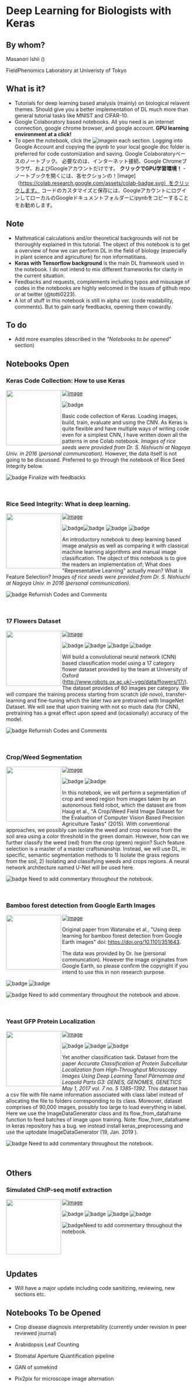 # Deep Learning for Biologists with Keras



## By whom?

Masanori Ishii ()

FieldPhenomics Laboratory at Univeristy of Tokyo



## What is it?

- Tutorials for deep learning based analysis  (mainly) on biological relavent themes. Should give you a better implementation of DL much more than general tutorial tasks like MNIST and CIFAR-10. 
- Google Colaboratory based notebooks. All you need is an internet connection, google chrome browser, and google account. **GPU learning environment at a click!**
- To open the notebook, click the ![image](https://colab.research.google.com/assets/colab-badge.svg)in each section. Logging into Google Account and copying the ipynb to your local google doc folder is preferred for code customization and saving.
Google Colaboratoryベースのノートブック。 必要なのは、インターネット接続、Google Chromeブラウザ、およびGoogleアカウントだけです。 **クリックでGPU学習環境！**
-ノートブックを開くには、各セクションの！[image]（https://colab.research.google.com/assets/colab-badge.svg）をクリックします。 コードのカスタマイズと保存には、GoogleアカウントにログインしてローカルのGoogleドキュメントフォルダーにipynbをコピーすることをお勧めします。
## Note

- Mathmatical calculations and/or theoretical backgrounds will not be thoroughly explained in this tutorial. The object of this notebook is to get a overview of how we can perform DL in the field of biology (especially in plant science and agriculture) for non informatitians.
- **Keras with Tensorflow background** is the main DL framework used in the notebook. I do not intend to mix different frameworks for clarity in the current situation.
- Feedbacks and requests, complements including typos and misusage of codes in the notebooks are highly welcomed in the issues of github repo or at twitter (@totti0223).
- A lot of stuff in this notebook is still in alpha ver. (code readability, comments). But to gain early feedbacks, opening them cowardly.

## To do

- Add more examples (described in the *"Notebooks to be opened"* section)



## Notebooks Open

### Keras Code Collection: How to use Keras

<img src = "assets/image-20190117153946252.png" width="150" ALIGN="left" /> [![image](https://colab.research.google.com/assets/colab-badge.svg)](https://colab.research.google.com/github/totti0223/deep_learning_for_biologists_with_keras/blob/master/notebooks/basic_usage_of_keras.ipynb) <br>

![badge](https://img.shields.io/badge/tag-preferred_for_Keras_beginners-green.svg) 

Basic code collection of Keras. Loading images, build, train, evaluate and using the CNN. As Keras is quite flexible and have multiple ways of writing code even for a simplest CNN, I have written down all the patterns in one Colab notebook.  *Images of rice seeds were provided from Dr. S. Nishiuchi at Nagoya Univ. in 2016 (personal communication).* However, the data itself is not going to be discussed. Preferred to go through the notebook of Rice Seed Integrity below. 



![badge](https://img.shields.io/badge/todo-orange.svg) Finalize with feedbacks

<br>

### Rice Seed Integrity: What is deep learning.

<img src = "assets/image-20190115201428173.png" width="150" ALIGN="left" /> [![image](https://colab.research.google.com/assets/colab-badge.svg)](https://colab.research.google.com/github/totti0223/deep_learning_for_biologists_with_keras/blob/master/notebooks/rice_seed_classification.ipynb) <br>

![badge](https://img.shields.io/badge/type-classification-blue.svg)![badge](https://img.shields.io/badge/tag-preferred_for_beginners-green.svg) ![badge](https://img.shields.io/badge/tag-CNN-green.svg) ![badge](https://img.shields.io/badge/tag-comparison_with_classical_ML-green.svg)

An introductory notebook to deep learning based image analysis as well as comparing it with classical machine learning algorithms and manual image classification. The object of this notebook is to give the readers an implementation of; What does "Representative Learning" actually mean? What is Feature Selection? *Images of rice seeds were provided from Dr. S. Nishiuchi at Nagoya Univ. in 2016 (personal communication).*



![badge](https://img.shields.io/badge/todo-orange.svg) Refurnish Codes and Comments

<br>

### 17 Flowers Dataset 

<img src = "assets/image-20190115201017711.png" width="150" ALIGN="left" />   [![image](https://colab.research.google.com/assets/colab-badge.svg)](https://colab.research.google.com/github/totti0223/deep_learning_for_biologists_with_keras/blob/master/notebooks/flower_image_classification.ipynb) <br>

![badge](https://img.shields.io/badge/type-classification-blue.svg) ![badge](https://img.shields.io/badge/tag-CNN-green.svg)  ![badge](https://img.shields.io/badge/tag-Transfer_Learning-green.svg) ![badge](https://img.shields.io/badge/tag-Fine_Tuning-green.svg)

Will build a convolutional neural network (CNN) based classification model using a 17 category flower dataset provided by the team at University of Oxford (http://www.robots.ox.ac.uk/~vgg/data/flowers/17/). The dataset provides of 80 images per category. We will compare the training process starting from scratch (*de novo*), transfer-learning and fine-tuning which the later two are pretrained with ImageNet Dataset. We will see that upon training with not so much data (for CNN), pretraining has a great effect upon speed and (ocasionally) accuracy of the model.



![badge](https://img.shields.io/badge/todo-orange.svg) Refurnish Codes and Comments

<br>

### Crop/Weed Segmentation

<img src = "assets/image-20190115201227438.png" width="150" ALIGN="left" />  [![image](https://colab.research.google.com/assets/colab-badge.svg)](https://colab.research.google.com/github/totti0223/deep_learning_for_biologists_with_keras/blob/master/notebooks/crop_weed_semantic_segmentation.ipynb) <br>

![badge](https://img.shields.io/badge/type-segmentation-blue.svg) ![badge](https://img.shields.io/badge/tag-UNet-green.svg)

In this notebook, we will perform a segmentation of crop and weed region from images taken by an autonomous field robot, which the dataset are from Haug et al., "A Crop/Weed Field Image Dataset for the Evaluation of Computer Vision Based Precision Agriculture Tasks" (2015). With conventional approaches, we possibly can isolate the weed and crop resions from the soil area using a color threshold in the green domain. However, how can we further classify the weed (red) from the crop (green) region? Such feature selection is a master of a master craftsmanship. Instead, we will use DL, in specific, semantic segmentation methods to 1) Isolate the grass regions from the soil, 2) Isolating and classifying weeds and crops regions. A neural network architecture named U-Net will be used here.



![badge](https://img.shields.io/badge/todo-orange.svg) Need to add commentary throughout the notebook.

<br>

### Bamboo forest detection from Google Earth Images

<img src = "assets/image-20190120202734357.png" width="150" ALIGN="left" />  [![image](https://colab.research.google.com/assets/colab-badge.svg)](https://colab.research.google.com/github/totti0223/deep_learning_for_biologists_with_keras/blob/master/notebooks/bamboo_forest_detection.ipynb) <br>

Original paper from Watanabe et al., "Using deep learning for bamboo forest detection from Google Earth images" doi: https://doi.org/10.1101/351643.

 The data was provided by Dr. Ise (personal communcation). However the image originates from Google Earth, so please confirm the copyright if you intend to use this in non research purpose.

![badge](https://img.shields.io/badge/type-segmentation-blue.svg) ![badge](https://img.shields.io/badge/tag-CNN-green.svg)



![badge](https://img.shields.io/badge/todo-orange.svg) Need to add commentary throughout the notebook and above.

<br>

### Yeast GFP Protein Localization

<img src = "assets/image-20190115201711326.png" height="150px" ALIGN="left" /> [![image](https://colab.research.google.com/assets/colab-badge.svg)](https://colab.research.google.com/github/totti0223/deep_learning_for_biologists_with_keras/blob/master/notebooks/yeast_GFP_localization_classification.ipynb) <br>

![badge](https://img.shields.io/badge/type-classification-blue.svg) ![badge](https://img.shields.io/badge/tag-CNN-green.svg) ![badge](https://img.shields.io/badge/tag-Pandas_Dataframe_yielding-green.svg)

Yet another classification task. Dataset from the paper *Accurate Classification of Protein Subcellular Localization from High-Throughput Microscopy Images Using Deep Learning Tanel Pärnamaa and Leopold Parts G3: GENES, GENOMES, GENETICS May 1, 2017 vol. 7 no. 5 1385-1392*. This dataset has a csv file with file name information associated with class label instead of allocating the file to folders corresponding to its class. Moreover, dataset comprises of 90,000 images, possibly too large to load everything in label. Here we use the ImageDataGenerator class and its flow_from_dataframe function to feed batches of image upon training. Note: flow_from_dataframe in keras repository has a bug. we instead install keras_preprocessing and use the uptodate ImageDataGenerator (19, Jan. 2019 ).



![badge](https://img.shields.io/badge/todo-orange.svg) Need to add commentary throughout the notebook.

<br>





## Others

### Simulated ChIP-seq motif extraction

<img src = "assets/image-20190115202731524.png" height="150px" ALIGN="left" /> [![image](https://colab.research.google.com/assets/colab-badge.svg)](https://colab.research.google.com/github/totti0223/deep_learning_for_biologists_with_keras/blob/master/notebooks/dna_simulated_chip.ipynb) <br>

![badge](https://img.shields.io/badge/type-classification-blue.svg) ![badge](https://img.shields.io/badge/tag-CNN-green.svg) ![badge](https://img.shields.io/badge/tag-basics_of_handling_DNA_in_DL-green.svg) ![badge](https://img.shields.io/badge/tag-simple_visualization_of_DL_decision-green.svg)



![badge](https://img.shields.io/badge/todo-orange.svg)Need to add commentary throughout the notebook.

<br>

<br>

<br>

## Updates
- Will have a major update including code sanitizing, reviewing, new sections etc.


## Notebooks To be Opened

- Crop disease diagnosis interpretability (currently under revision in peer reviewed journal)

- Arabidopsis Leaf Counting

- Stomatal Aperture Quantification pipeline

- GAN of somekind

- Pix2pix for microscope image alternation









  <!---
​    <img src = "assets/image-20190115144920126.png" height="120px" ALIGN="left" />
  -->



